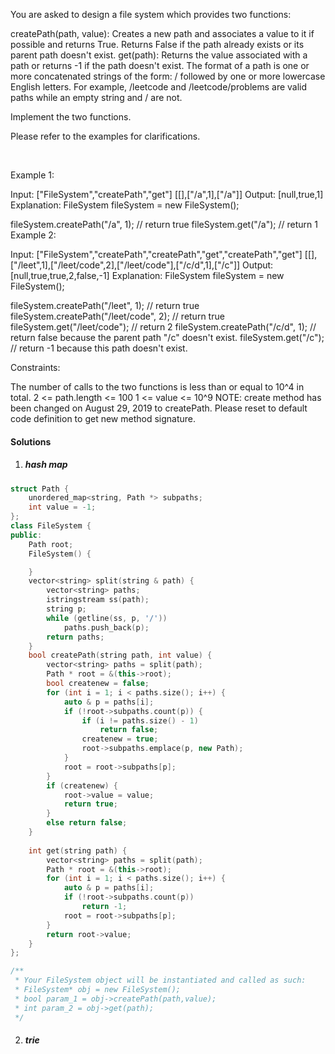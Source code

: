 You are asked to design a file system which provides two functions:

createPath(path, value): Creates a new path and associates a value to it if possible and returns True. Returns False if the path already exists or its parent path doesn't exist.
get(path): Returns the value associated with a path or returns -1 if the path doesn't exist.
The format of a path is one or more concatenated strings of the form: / followed by one or more lowercase English letters. For example, /leetcode and /leetcode/problems are valid paths while an empty string and / are not.

Implement the two functions.

Please refer to the examples for clarifications.

 

Example 1:

Input: 
["FileSystem","createPath","get"]
[[],["/a",1],["/a"]]
Output: 
[null,true,1]
Explanation: 
FileSystem fileSystem = new FileSystem();

fileSystem.createPath("/a", 1); // return true
fileSystem.get("/a"); // return 1
Example 2:

Input: 
["FileSystem","createPath","createPath","get","createPath","get"]
[[],["/leet",1],["/leet/code",2],["/leet/code"],["/c/d",1],["/c"]]
Output: 
[null,true,true,2,false,-1]
Explanation: 
FileSystem fileSystem = new FileSystem();

fileSystem.createPath("/leet", 1); // return true
fileSystem.createPath("/leet/code", 2); // return true
fileSystem.get("/leet/code"); // return 2
fileSystem.createPath("/c/d", 1); // return false because the parent path "/c" doesn't exist.
fileSystem.get("/c"); // return -1 because this path doesn't exist.
 

Constraints:

The number of calls to the two functions is less than or equal to 10^4 in total.
2 <= path.length <= 100
1 <= value <= 10^9
NOTE: create method has been changed on August 29, 2019 to createPath. Please reset to default code definition to get new method signature.

#### Solutions

1. ##### hash map

```cpp
struct Path {
    unordered_map<string, Path *> subpaths;
    int value = -1;
};
class FileSystem {
public:
    Path root;
    FileSystem() {

    }
    vector<string> split(string & path) {
        vector<string> paths;
        istringstream ss(path);
        string p;
        while (getline(ss, p, '/'))
            paths.push_back(p);
        return paths;
    }
    bool createPath(string path, int value) {
        vector<string> paths = split(path);
        Path * root = &(this->root);
        bool createnew = false;
        for (int i = 1; i < paths.size(); i++) {
            auto & p = paths[i];
            if (!root->subpaths.count(p)) {
                if (i != paths.size() - 1)
                    return false;
                createnew = true;
                root->subpaths.emplace(p, new Path);
            }
            root = root->subpaths[p];
        }
        if (createnew) {
            root->value = value;
            return true;
        }
        else return false;
    }
    
    int get(string path) {
        vector<string> paths = split(path);
        Path * root = &(this->root);
        for (int i = 1; i < paths.size(); i++) {
            auto & p = paths[i];
            if (!root->subpaths.count(p))
                return -1;
            root = root->subpaths[p];
        }
        return root->value;
    }
};

/**
 * Your FileSystem object will be instantiated and called as such:
 * FileSystem* obj = new FileSystem();
 * bool param_1 = obj->createPath(path,value);
 * int param_2 = obj->get(path);
 */
```

2. ##### trie